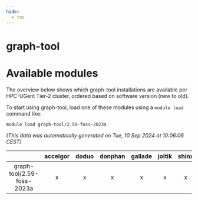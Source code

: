 ```yaml
---
hide:
  - toc
---
```


graph-tool
==========

# Available modules


The overview below shows which graph-tool installations are available per HPC-UGent Tier-2 cluster, ordered based on software version (new to old).

To start using graph-tool, load one of these modules using a `module load` command like:

```shell
module load graph-tool/2.59-foss-2023a
```

*(This data was automatically generated on Tue, 10 Sep 2024 at 10:06:06 CEST)*  

| |accelgor|doduo|donphan|gallade|joltik|shinx|skitty|
| :---: | :---: | :---: | :---: | :---: | :---: | :---: | :---: |
|graph-tool/2.59-foss-2023a|x|x|x|x|x|x|x|
